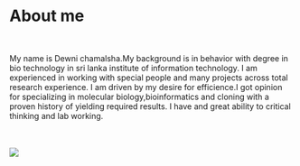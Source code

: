 <html>
  <head>
  </head>
  <body>
    <br>
    <br>
<h1>
  About me
</h1>
<br>
<p>
My name is  Dewni chamalsha.My background is in behavior with degree in bio technology in sri lanka institute of information  technology. I am experienced in working with special people and many projects across total research experience. I am driven by my desire for efficience.I got opinion for specializing in molecular biology,bioinformatics and cloning with a proven history of yielding required results. I have and great ability to critical thinking and lab working.
  
</p>
<br>
<br>
<img src="C:\Users\aiken\Downloads\trees-forest-leaves-spring.jpg">
    
  </body>
</html>
